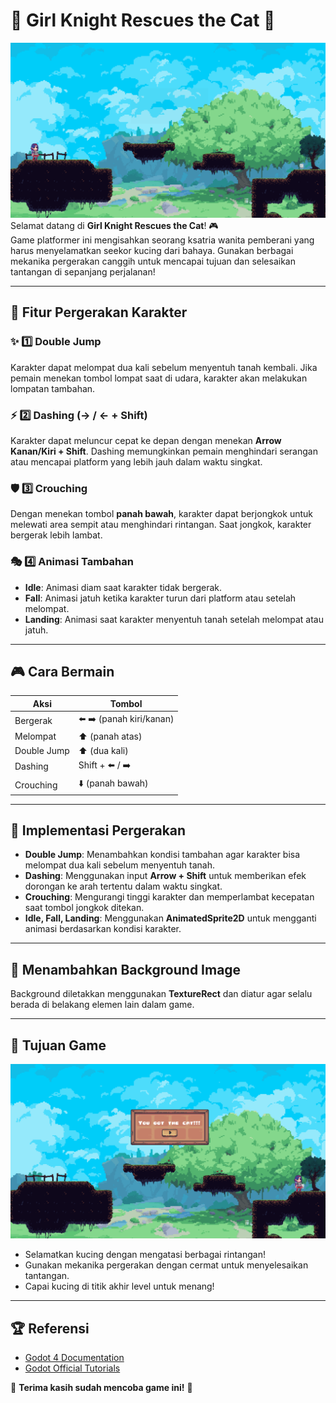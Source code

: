 # 🏰 **Girl Knight Rescues the Cat** 🏰  
![alt text]({6B8D3366-D54E-46C1-8B39-70B253DF6928}.png)
Selamat datang di **Girl Knight Rescues the Cat**! 🎮  
Game platformer ini mengisahkan seorang ksatria wanita pemberani yang harus menyelamatkan seekor kucing dari bahaya. Gunakan berbagai mekanika pergerakan canggih untuk mencapai tujuan dan selesaikan tantangan di sepanjang perjalanan!  

---

## 🚀 **Fitur Pergerakan Karakter**  

### ✨ **1️⃣ Double Jump**  
Karakter dapat melompat dua kali sebelum menyentuh tanah kembali. Jika pemain menekan tombol lompat saat di udara, karakter akan melakukan lompatan tambahan.  

### ⚡ **2️⃣ Dashing (→ / ← + Shift)**  
Karakter dapat meluncur cepat ke depan dengan menekan **Arrow Kanan/Kiri + Shift**. Dashing memungkinkan pemain menghindari serangan atau mencapai platform yang lebih jauh dalam waktu singkat.  

### 🛡️ **3️⃣ Crouching**  
Dengan menekan tombol **panah bawah**, karakter dapat berjongkok untuk melewati area sempit atau menghindari rintangan. Saat jongkok, karakter bergerak lebih lambat.  

### 🎭 **4️⃣ Animasi Tambahan**  
- **Idle**: Animasi diam saat karakter tidak bergerak.  
- **Fall**: Animasi jatuh ketika karakter turun dari platform atau setelah melompat.  
- **Landing**: Animasi saat karakter menyentuh tanah setelah melompat atau jatuh.  

---

## 🎮 **Cara Bermain**  

| **Aksi**         | **Tombol**              |
|------------------|------------------------|
| Bergerak        | ⬅️ ➡️ (panah kiri/kanan)  |
| Melompat        | ⬆️ (panah atas)          |
| Double Jump     | ⬆️ (dua kali)            |
| Dashing         | Shift + ⬅️ / ➡️           |
| Crouching       | ⬇️ (panah bawah)          |

---

## 🎨 **Implementasi Pergerakan**  
- **Double Jump**: Menambahkan kondisi tambahan agar karakter bisa melompat dua kali sebelum menyentuh tanah.  
- **Dashing**: Menggunakan input **Arrow + Shift** untuk memberikan efek dorongan ke arah tertentu dalam waktu singkat.  
- **Crouching**: Mengurangi tinggi karakter dan memperlambat kecepatan saat tombol jongkok ditekan.  
- **Idle, Fall, Landing**: Menggunakan **AnimatedSprite2D** untuk mengganti animasi berdasarkan kondisi karakter.  

---

## 🌄 **Menambahkan Background Image**  
Background diletakkan menggunakan **TextureRect** dan diatur agar selalu berada di belakang elemen lain dalam game.  

---

## 🎯 **Tujuan Game**  
![Win]({F5223EE6-475E-4A39-A721-5A924A073234}.png)
- Selamatkan kucing dengan mengatasi berbagai rintangan!  
- Gunakan mekanika pergerakan dengan cermat untuk menyelesaikan tantangan.  
- Capai kucing di titik akhir level untuk menang!  

---

## 🏆 **Referensi**  
- [Godot 4 Documentation](https://docs.godotengine.org/en/stable/)  
- [Godot Official Tutorials](https://www.youtube.com/c/GodotEngineOfficial)  

💖 **Terima kasih sudah mencoba game ini!** 🚀  
